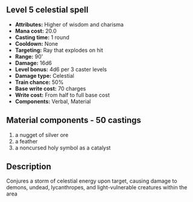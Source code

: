 ## Level 5 celestial spell
- **Attributes:** Higher of wisdom and charisma
- **Mana cost:** 20.0
- **Casting time:** 1 round
- **Cooldown:** None
- **Targeting:** Ray that explodes on hit
- **Range:** 90'
- **Damage:** 16d6
- **Level bonus:** 4d6 per 3 caster levels
- **Damage type:** Celestial
- **Train chance:** 50%
- **Base write cost:** 70 charges
- **Write cost:** From half to full base cost
- **Components:** Verbal, Material
## Material components - 50 castings
1. a nugget of silver ore
2. a feather
3. a noncursed holy symbol as a catalyst
## Description
Conjures a storm of celestial energy upon target, causing damage to demons, undead, lycanthropes, and light-vulnerable creatures within the area
